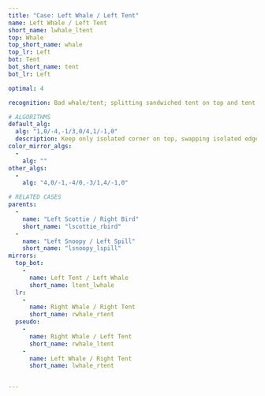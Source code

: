 ```yaml
---
title: "Case: Left Whale / Left Tent"
name: Left Whale / Left Tent
short_name: lwhale_ltent
top: Whale
top_short_name: whale
top_lr: Left
bot: Tent
bot_short_name: tent
bot_lr: Left

optimal: 4

recognition: Bad whale/tent; splitting sandwiched tent on top and tent on bottom breaks squareshape.

# ALGORITHMS
default_alg:
  alg: "1,0/-4,-1/3,0/4,1/-1,0"
  description: Keep only isolated corner on top, swapping isolated edge for same-color whale to form scottie/bird.
color_mirror_algs:
  -
    alg: ""
other_algs:
  -
    alg: "4,0/-1,-4/0,-3/1,4/-1,0"

# RELATED CASES
parents:
  -
    name: "Left Scottie / Right Bird"
    short_name: "lscottie_rbird"
  -
    name: "Left Snoopy / Left Spill"
    short_name: "lsnoopy_lspill"
mirrors:
  top_bot:
    -
      name: Left Tent / Left Whale
      short_name: ltent_lwhale
  lr:
    -
      name: Right Whale / Right Tent
      short_name: rwhale_rtent
  pseudo:
    -
      name: Right Whale / Left Tent
      short_name: rwhale_ltent
    -
      name: Left Whale / Right Tent
      short_name: lwhale_rtent


---
```



